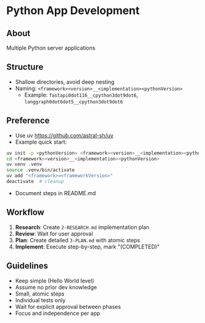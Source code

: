 # Python App Development

## About
Multiple Python server applications

## Structure
- Shallow directories, avoid deep nesting
- Naming: `<framework><version>__<implementation><pythonVersion>`
    - Example: `fastapi0dot116__cpython3dot9dot6`, `langgraph0dot6dot5__cpython3dot9dot6`

## Preference
- Use uv https://github.com/astral-sh/uv
- Example quick start:
```bash
uv init -p <pythonVersion> <framework><version>__<implementation><pythonVersion>
cd <framework><version>__<implementation><pythonVersion>
uv venv .venv
source .venv/bin/activate
uv add "<framework>=<frameworkVersion>"
deactivate  # cleanup
```
- Document steps in README.md

## Workflow
1. **Research**: Create `2-RESEARCH.md` implementation plan
2. **Review**: Wait for user approval
3. **Plan**: Create detailed `3-PLAN.md` with atomic steps
4. **Implement**: Execute step-by-step, mark "(COMPLETED)"

## Guidelines
- Keep simple (Hello World level)
- Assume no prior dev knowledge
- Small, atomic steps
- Individual tests only
- Wait for explicit approval between phases
- Focus and independence per app